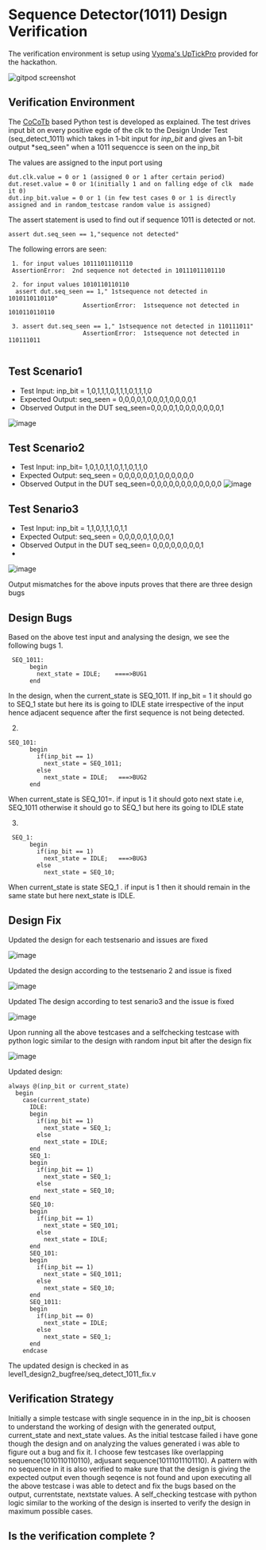 # Sequence Detector(1011) Design Verification

The verification environment is setup using [Vyoma's UpTickPro](https://vyomasystems.com) provided for the hackathon.

![gitpod screenshot](https://user-images.githubusercontent.com/92357357/180269862-b4acdb6d-cfe1-4da7-bf00-b5ace04ed753.PNG)


## Verification Environment

The [CoCoTb](https://www.cocotb.org/) based Python test is developed as explained. The test drives input bit on every positive egde of the clk to the Design Under Test (seq_detect_1011) which takes in 1-bit input for *inp_bit* and gives an 1-bit output *seq_seen" when a 1011 sequencce is seen on the inp_bit 

The values are assigned to the input port using 
```
dut.clk.value = 0 or 1 (assigned 0 or 1 after certain period)
dut.reset.value = 0 or 1(initially 1 and on falling edge of clk  made it 0)
dut.inp_bit.value = 0 or 1 (in few test cases 0 or 1 is directly assigned and in random_testcase random value is assigned)
```


The assert statement is used to find out if sequence 1011 is detected or not.
```
assert dut.seq_seen == 1,"sequence not detected"
```

The following errors are seen:
```
 1. for input values 10111011101110
 AssertionError:  2nd sequence not detected in 10111011101110
 
 2. for input values 1010110110110
  assert dut.seq_seen == 1," 1stsequence not detected in 1010110110110"
                     AssertionError:  1stsequence not detected in 1010110110110
             
 3. assert dut.seq_seen == 1," 1stsequence not detected in 110111011"
                     AssertionError:  1stsequence not detected in 110111011
 
```
## Test Scenario1 
- Test Input: inp_bit = 1,0,1,1,1,0,1,1,1,0,1,1,1,0
- Expected Output: seq_seen = 0,0,0,0,1,0,0,0,1,0,0,0,0,1 
- Observed Output in the DUT seq_seen=0,0,0,0,1,0,0,0,0,0,0,0,1

![image](https://user-images.githubusercontent.com/92357357/180616298-d93869ca-f01e-4d75-9886-9a5705f03e4c.png)

## Test Scenario2

- Test Input: inp_bit= 1,0,1,0,1,1,0,1,1,0,1,1,0
- Expected Output: seq_seen = 0,0,0,0,0,0,1,0,0,0,0,0,0 
- Observed Output in the DUT seq_seen=0,0,0,0,0,0,0,0,0,0,0,0
![image](https://user-images.githubusercontent.com/92357357/180617932-133f2b6a-b106-44dc-ba0d-1091eb782041.png)

## Test Senario3
- Test Input: inp_bit = 1,1,0,1,1,1,0,1,1
- Expected Output: seq_seen = 0,0,0,0,0,1,0,0,0,1 
- Observed Output in the DUT seq_seen= 0,0,0,0,0,0,0,0,1
- 
![image](https://user-images.githubusercontent.com/92357357/180618575-e34b3641-40dc-4b3e-a3b7-471ad8904626.png)


Output mismatches for the above inputs proves that there are three design bugs

## Design Bugs
Based on the above test input and analysing the design, we see the following bugs
1.
```
 SEQ_1011:
      begin
        next_state = IDLE;    ====>BUG1
      end
```
In the  design, when the current_state is SEQ_1011. If inp_bit = 1 it should go to SEQ_1 state but here its is going to IDLE state irrespective of the input hence adjacent sequence after the first sequence is not being detected.

2.
```
SEQ_101:
      begin
        if(inp_bit == 1)
          next_state = SEQ_1011;
        else
          next_state = IDLE;   ===>BUG2
      end
 ```       
When current_state is SEQ_101=. if input is 1 it should goto next state i.e, SEQ_1011 otherwise it should go to SEQ_1 but here its going to IDLE state

3.
```
 SEQ_1:
      begin
        if(inp_bit == 1)
          next_state = IDLE;   ===>BUG3
        else
          next_state = SEQ_10;
  ```        
 When current_state is state SEQ_1 . if input is 1 then it should remain in the same state but here next_state is IDLE.

## Design Fix
Updated the design for each testsenario and issues are fixed

![image](https://user-images.githubusercontent.com/92357357/180617803-ed161508-cfa2-4ea7-868f-230da5e37c57.png)

Updated the design according to the testsenario 2 and issue is fixed

![image](https://user-images.githubusercontent.com/92357357/180618119-bb340d43-8076-46ad-a87e-3121deb594b2.png)

Updated The design according to test senario3 and the issue is fixed

![image](https://user-images.githubusercontent.com/92357357/180618778-789cb0b9-ba6a-4457-9bef-6cfc30afba00.png)

Upon running all the above testcases and a selfchecking testcase with python logic similar to the design with random input bit after the design fix 

![image](https://user-images.githubusercontent.com/92357357/180638687-52aca1b2-83fa-476b-85b2-3fbfd2d3e75e.png)

Updated design:
```
always @(inp_bit or current_state)
  begin
    case(current_state)
      IDLE:
      begin
        if(inp_bit == 1)
          next_state = SEQ_1;
        else
          next_state = IDLE;
      end
      SEQ_1:
      begin
        if(inp_bit == 1)
          next_state = SEQ_1;
        else
          next_state = SEQ_10;
      end
      SEQ_10:
      begin
        if(inp_bit == 1)
          next_state = SEQ_101;
        else
          next_state = IDLE;
      end
      SEQ_101:
      begin
        if(inp_bit == 1)
          next_state = SEQ_1011;
        else
          next_state = SEQ_10;
      end
      SEQ_1011:
      begin
        if(inp_bit == 0)
          next_state = IDLE;
        else
          next_state = SEQ_1;
      end
    endcase
 ```   
The updated design is checked in as level1_design2_bugfree/seq_detect_1011_fix.v

## Verification Strategy

Initially a simple testcase with single sequence in in the inp_bit is choosen to understand the working of design with the generated output, current_state and next_state values. As the initial testcase failed i have gone though the design and on analyzing the values generated i was able to figure out a bug and fix it. I choose few testcases like overlapping sequence(1010110110110), adjusant sequence(10111011101110). A pattern with no sequence in it is also verified to make sure that the design is giving the expected output even though seqence is not found and upon executing all the above testcase i was able to detect and fix the bugs based on the output, currentstate, nextstate values. 
A self_checking testcase with python logic similar to the working of the design is inserted to verify the design in maximum possible cases.

## Is the verification complete ?
